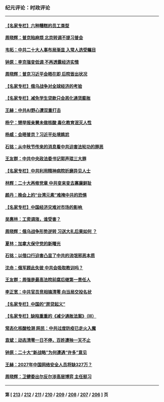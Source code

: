 ### 纪元评论：时政评论
---
#### [【名家专栏】六种糟糕的员工类型](../../pages/nsc1025/n13824975.md) 
#### [周晓辉：普京陷麻烦 北京转调不提习普会](../../pages/nsc1025/n13825084.md) 
#### [韦拓：中共二十大人事布局渐显 入常人选受瞩目](../../pages/nsc1025/n13824638.md) 
#### [钟原：李克强变低调 不再透露经济实情](../../pages/nsc1025/n13824536.md) 
#### [周晓辉：普京习近平会晤在即 后院皆出状况](../../pages/nsc1025/n13824280.md) 
#### [【名家专栏】俄乌战争对全球经济的考验](../../pages/nsc1025/n13824072.md) 
#### [【名家专栏】减免学生贷款只会恶化通货膨胀](../../pages/nsc1025/n13824062.md) 
#### [王赫：中共AI野心遭双重打击](../../pages/nsc1025/n13823910.md) 
#### [杨宁：甥举报亲舅未做核酸 毒化教育泯灭人性](../../pages/nsc1025/n13824258.md) 
#### [杨威：会晤普京？习近平处境尴尬](../../pages/nsc1025/n13823655.md) 
#### [石铭：从中秋节传来的消息看中共迫害法轮功的罪恶](../../pages/nsc1025/n13823517.md) 
#### [王友群：中共中央政法委书记郭声琨三大罪](../../pages/nsc1025/n13823608.md) 
#### [【名家专栏】中共利用精神病院折磨异见人士](../../pages/nsc1025/n13823233.md) 
#### [林辉：二十大再修党章 中共变来变去寡廉鲜耻](../../pages/nsc1025/n13823563.md) 
#### [颜丹：晚会上的“台湾元素”难掩中共的恐惧](../../pages/nsc1025/n13823405.md) 
#### [【名家专栏】中国经济灾难对市场的影响 ](../../pages/nsc1025/n13822578.md) 
#### [吴惠林：工资调涨，谁受害？](../../pages/nsc1025/n13823500.md) 
#### [周晓辉：俄乌战争形势逆转 习送大礼后果如何 ？](../../pages/nsc1025/n13823057.md) 
#### [夏林：加拿大保守党的新曙光](../../pages/nsc1025/n13823386.md) 
#### [石铭：以借口行迫害凸显了中共的流氓邪恶本质](../../pages/nsc1025/n13822750.md) 
#### [沈舟：俄军顾此失彼 中共会吸取教训吗？](../../pages/nsc1025/n13822677.md) 
#### [王友群：周强是最高法院前腐后继第一责任人](../../pages/nsc1025/n13821952.md) 
#### [李正宽：中共官员竞相搞清零 向当局交投名状](../../pages/nsc1025/n13822080.md) 
#### [【名家专栏】中国的“房贷起义”](../../pages/nsc1025/n13821748.md) 
#### [【名家专栏】缺陷重重的《减少通胀法案》（III）](../../pages/nsc1025/n13820967.md) 
#### [常态化核酸检测 网民：中共过度防疫已走火入魔](../../pages/nsc1025/n13821413.md) 
#### [袁斌：动态清零一日不停，百姓遭殃一天不止](../../pages/nsc1025/n13821408.md) 
#### [钟原：二十大“新战略”为何遭遇“许多”意见](../../pages/nsc1025/n13821294.md) 
#### [王赫：2027年中国网络安全人员将缺327万？](../../pages/nsc1025/n13821295.md) 
#### [周晓辉：卫健委出尔反尔涉高层博弈 主任挺习](../../pages/nsc1025/n13821289.md) 

---
#### 第 [ [213](./213.md) / [212](./212.md) / [211](./211.md) / [210](./210.md) / [209](./209.md) / [208](./208.md) / [207](./207.md) / [206](./206.md) ] 页

